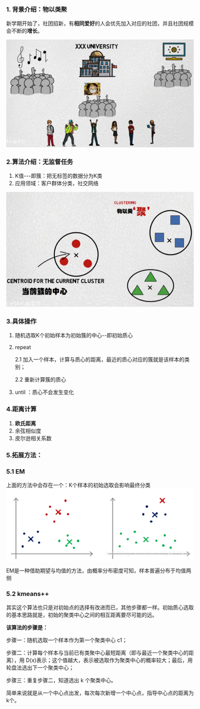 ### 1. 背景介绍：物以类聚

新学期开始了，社团招新，有**相同爱好**的人会优先加入对应的社团，并且社团规模会不断的**增长**。

![](https://github.com/di-chong/Machine-Learning/blob/main/K_Means/picture/7.png)

### 2.算法介绍：无监督任务

1. K值---即簇：把无标签的数据分为K类
2. 应用领域：客户群体分类，社交网络

![](https://github.com/di-chong/Machine-Learning/blob/main/K_Means/picture/8.png)

### 3.具体操作

1. 随机选取K个初始样本为初始簇的中心--即初始质心

2. repeat

   2.1 加入一个样本，计算与质心的距离，最近的质心对应的簇就是该样本的类别；

   2.2 重新计算簇的质心

3. until ：质心不会发生变化

### 4.距离计算

1. **欧氏距离**
2. 余弦相似度
3. 皮尔逊相关系数

### 5.拓展方法：

### 5.1 EM

上面的方法中会存在一个：K个样本的初始选取会影响最终分类
![](https://github.com/di-chong/Machine-Learning/blob/main/K_Means/picture/9.png)

EM是一种借助期望与均值的方法，由概率分布密度可知，样本普遍分布于均值两侧

### 5.2 kmeans++

其实这个算法也只是对初始点的选择有改进而已，其他步骤都一样。初始质心选取的基本思路就是，初始的聚类中心之间的相互距离要尽可能的远。

**该算法的步骤是：**

步骤一：随机选取一个样本作为第一个聚类中心 c1；

步骤二：计算每个样本与当前已有类聚中心最短距离（即与最近一个聚类中心的距离），用 D(x)表示；这个值越大，表示被选取作为聚类中心的概率较大；最后，用轮盘法选出下一个聚类中心；

步骤三：重复步骤二，知道选出 k 个聚类中心。

简单来说就是从一个中心点出发，每次每次新增一个中心点，指导中心点的距离为k个。
